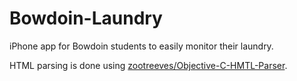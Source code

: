 Bowdoin-Laundry
===============

iPhone app for Bowdoin students to easily monitor their laundry.

HTML parsing is done using [zootreeves/Objective-C-HMTL-Parser](https://github.com/zootreeves/Objective-C-HMTL-Parser).
